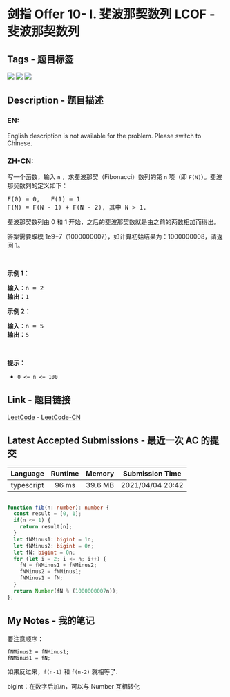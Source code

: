 
# 剑指 Offer 10- I. 斐波那契数列  LCOF - 斐波那契数列

## Tags - 题目标签

 <img src="https://img.shields.io/badge/Memoization-记忆化搜索-blue.svg">   <img src="https://img.shields.io/badge/Math-数学-blue.svg">   <img src="https://img.shields.io/badge/Dynamic Programming-动态规划-blue.svg">  


## Description - 题目描述

### EN:
English description is not available for the problem. Please switch to Chinese.

### ZH-CN:
<p>写一个函数，输入 <code>n</code> ，求斐波那契（Fibonacci）数列的第 <code>n</code> 项（即 <code>F(N)</code>）。斐波那契数列的定义如下：</p>

<pre>
F(0) = 0,   F(1) = 1
F(N) = F(N - 1) + F(N - 2), 其中 N > 1.</pre>

<p>斐波那契数列由 0 和 1 开始，之后的斐波那契数就是由之前的两数相加而得出。</p>

<p>答案需要取模 1e9+7（1000000007），如计算初始结果为：1000000008，请返回 1。</p>

<p> </p>

<p><strong>示例 1：</strong></p>

<pre>
<strong>输入：</strong>n = 2
<strong>输出：</strong>1
</pre>

<p><strong>示例 2：</strong></p>

<pre>
<strong>输入：</strong>n = 5
<strong>输出：</strong>5
</pre>

<p> </p>

<p><strong>提示：</strong></p>

<ul>
	<li><code>0 <= n <= 100</code></li>
</ul>



## Link - 题目链接

[LeetCode](https://leetcode.com/problems/fei-bo-na-qi-shu-lie-lcof/description/)  -  [LeetCode-CN](https://leetcode-cn.com/problems/fei-bo-na-qi-shu-lie-lcof/description/)
## Latest Accepted Submissions - 最近一次 AC 的提交


| Language | Runtime | Memory | Submission Time |
|:---:|:---:|:---:|:---:|
| typescript  | 96 ms | 39.6 MB | 2021/04/04 20:42 |

```typescript

function fib(n: number): number {
  const result = [0, 1];
  if(n <= 1) {
    return result[n];
  }
  let fNMinus1: bigint = 1n;
  let fNMinus2: bigint = 0n;
  let fN: bigint = 0n;
  for (let i = 2; i <= n; i++) {
    fN = fNMinus1 + fNMinus2;
    fNMinus2 = fNMinus1;
    fNMinus1 = fN;
  }
  return Number(fN % (1000000007n));
};

```
## My Notes - 我的笔记


要注意顺序：
```
fNMinus2 = fNMinus1;
fNMinus1 = fN;
```
如果反过来，`f(n-1)` 和 `f(n-2)` 就相等了.

bigint：在数字后加/n，可以与 Number 互相转化


